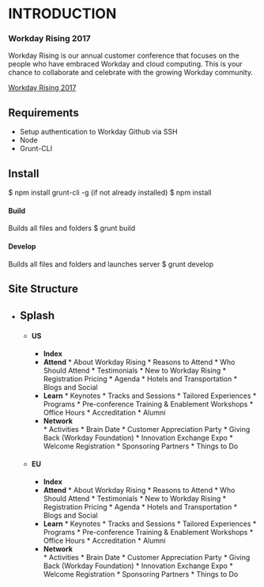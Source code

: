 # INTRODUCTION 
### Workday Rising 2017


<p>Workday Rising is our annual customer conference that focuses on the people who have embraced Workday and cloud computing. This is your chance to collaborate and celebrate with the growing Workday community.</p>

<!-- <a href="http://www.workdayrising.com/">![alt text][logo]</a> -->
[Workday Rising 2017](http://www.workdayrising.com/)


## Requirements
  - Setup authentication to Workday Github via SSH
  - Node
  - Grunt-CLI

## Install
  $ npm install grunt-cli -g (if not already installed)
  $ npm install

#### Build
Builds all files and folders
  $ grunt build

#### Develop
Builds all files and folders and launches server
  $ grunt develop


## Site Structure

  * ## Splash
    * #### US
        * **Index**
        * **Attend**
              * About Workday Rising
                * Reasons to Attend
                * Who Should Attend
                * Testimonials
                * New to Workday Rising
              * Registration Pricing
              * Agenda
              * Hotels and Transportation
              * Blogs and Social
        * **Learn**
              * Keynotes
              * Tracks and Sessions
                * Tailored Experiences
              * Programs
                * Pre-conference Training & Enablement Workshops
                * Office Hours
                * Accreditation
                * Alumni
        * **Network**   
              * Activities
                * Brain Date
                * Customer Appreciation Party
                * Giving Back (Workday Foundation)
              * Innovation Exchange Expo
                * Welcome Registration
                * Sponsoring Partners
                * Things to Do
    * #### EU
        * **Index**
        * **Attend**
              * About Workday Rising
                * Reasons to Attend
                * Who Should Attend
                * Testimonials
                * New to Workday Rising
              * Registration Pricing
              * Agenda
              * Hotels and Transportation
              * Blogs and Social
        * **Learn**
              * Keynotes
              * Tracks and Sessions
                * Tailored Experiences
              * Programs
                * Pre-conference Training & Enablement Workshops
                * Office Hours
                * Accreditation
                * Alumni
        * **Network**   
              * Activities
                * Brain Date
                * Customer Appreciation Party
                * Giving Back (Workday Foundation)
              * Innovation Exchange Expo
                * Welcome Registration
                * Sponsoring Partners
                * Things to Do


[logo]: http://workdayrising.com/img/workday-rising-logo.svg
